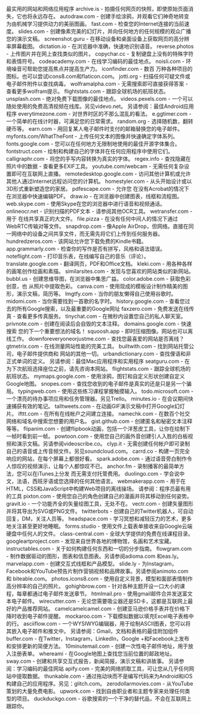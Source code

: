 
最实用的网站和网络应用程序
archive.is - 拍摄任何网页的快照，即使原始页面消失，它也将永远存在。
autodraw.com - 创建手绘涂鸦，并观看它们神奇地转变为由机械学习提供动力的美丽图画。
fast.com - 检查您的Internet连接的当前速度。
slides.com - 创建像素完美的幻灯片，并向任何地方的任何规模的观众广播您的演示文稿。
screenshot.guru -  在移动设备和桌面设备上获取网页的高分辨率屏幕截图。
dictation.io  - 在浏览器中准确，快速地识别语音。
reverse.photos - 上传图片并在网上查找类似的图片。
copychar.cc  - 复制键盘上没有的特殊字符和表情符号。
codeacademy.com  -  在线学习编码的最佳地点。
noisli.com - 环境噪音可帮助您提高焦点并提高生产力。
iconfinder.com  - 数百 万种各种项目的图标。也可以尝试icons8.com和flaticon.com。
jotti.org  - 扫描任何可疑文件或电子邮件附件以查找病毒。
wolframalpha.com  - 无需搜索即可直接获得答案 - 查看更多wolfram提示。
flightstats.com  - 跟踪全球机场的航班状态。
unsplash.com  -  绝对免费下载图像的最佳地点。
videos.pexels.com - 一个可以随处使用的免费高清视频在线库。另见videvo.net。
另请参阅：最佳Android应用程序
everytimezone.com  - 对世界时区的不那么混乱的看法。
e.ggtimer.com  - 一个简单的在线计时器，可满足您的日常需求。
random.org  - 选择随机数，翻转硬币等。
earn.com - 用回复某人电子邮件时支付的邮箱替换您的电子邮件。
myfonts.com/WhatTheFont  - 上传任何文本的图像并快速确定字体系列。
fonts.google.com  -  您可以在任何地方无限制地使用的最佳开源字体集合。
fontstruct.com - 绘制和构建自己的字体并在任何应用程序中使用它们。
calligraphr.com - 将您的手写内容转换为真实的字体。
regex.info  - 查找隐藏在照片中的数据 - 查看更多EXIF工具。
youtube.com/webcam - 无需任何复杂设置即可在互联网上直播。
remotedesktop.google.com - 访问其他计算机或允许其他人通过Internet远程访问您的计算机。
homestyler.com  - 从头开始​​设计或以3D形式重新塑造您的家居。
pdfescape.com  - 允许您 在没有Acrobat的情况下在浏览器中快速编辑PDF。
draw.io  - 在浏览器中创建图表，线框和流程图。
web.skype.com - 使用Skype在您的浏览器中进行语音和视频通话。
onlineocr.net  - 识别扫描的PDF文本 - 请参阅其他OCR工具。
wetransfer.com  - 用于 在线共享真正的大文件。
file.pizza - 在没有任何中间人的情况下通过WebRTC传输对等文件。
snapdrop.com - 像Apple AirDrop，但网络。直接在同一网络中的设备之间共享文件，而无需先将它们上传到任何服务器。
hundredzeros.com  - 该网站允许您下载免费的Kindle书籍。
app.grammarly.com - 检查你的写作是否有拼写，风格和语法错误。
noteflight.com  - 打印音乐表，在线编写自己的音乐（评论）。
translate.google.com  - 翻译网页，PDF和Office文档。
kleki.com  - 用各种各样的画笔创作绘画和素描。
similarsites.com  - 发现与您喜欢的网站类似的新网站。
bubbl.us  - 创建思维导图，在浏览器中集思广益。
color.adobe.com  - 获取色彩创意，也 从照片中提取色彩。
canva.com - 使用现成的模板设计制作精美的图形，演示文稿，简历等。
lmgtfy.com  - 当你的朋友懒得自己使用谷歌时。
midomi.com  - 当你需要找到一首歌的名字时。
history.google.com - 查看您过去的所有Google搜索，以及最重要的Google网址
faxzero.com  - 免费发送在线传真 - 查看更多传真服务。
tinychat.com  - 在微秒内设置您自己的私人聊天室。
privnote.com  - 创建在阅读后会自毁的文本注释。
domains.google.com  - 快速搜索  您的下一个重要想法的域名！
squoosh.app  - 即时压缩图像。网站也可以离线工作。
downforeveryoneorjustme.com  - 查找您最喜爱的网站是否离线？
gtmetrix.com  -  在线测量网站性能的完美工具。
builtwith.com - 找到网站托管公司，电子邮件提供商和 网站的其他一切。
urbandictionary.com  - 查找俚语和非正式单词的定义。
另请参阅：最佳Mac应用程序和实用程序
seatguru.com  - 在为下次航班选择座位之前，请先咨询本网站。
flightstats.com  - 跟踪全球机场的航班状态。
mymaps.google.com  - 使用涂鸦，图钉和自定义形状创建自定义Google地图。
snopes.com  - 查找您收到的电子邮件是真实的还是只是另一个骗局。
typingweb.com  - 使用这些练习课程掌握触摸输入。
todo.microsoft.com - 一个漂亮的待办事项应用和任务管理器。另见Trello。
minutes.io  - 在会议期间快速捕获有效的笔记。
talltweets.com - 在动画GIF演示文稿中打开Goog​​le幻灯片。
ifttt.com  - 在所有在线帐户之间建立连接。
namechk.com - 在数百个社交网络和域名中搜索您想要的用户名。
gist.github.com - 创建匿名和秘密文本注释等等。
flipanim.com - 创建flipbook动画，包括一个洋葱皮工具，让你在绘制下一帧时看到前一帧。
powtoon.com  - 使用您自己的画外音创建引人入胜的白板视频和演示文稿。另请参阅videoscribe.co。
clyp.it - 无需创建任何帐户即可录制自己的语音或上传音频文件。另见soundcloud.com。
carrd.co - 构建一页完全响应的网站，在每个屏幕上都很好看。
spark.adobe.com -  通过语音旁白制作令人惊叹的视频演示，让每个人都惊叹不已。
anchor.fm - 录制播客的最简单方法，您可以在iTunes上分发  而无需支付托管费用。
duolingo.com - 学会说中文，法语，西班牙语或您选择的任何其他语言。
webmakerapp.com - 用于在HTML，CSS和JavaScript中构建Web项目的离线操场。
请参阅：程序员最有用的工具
pixton.com - 使用您自己的角色创建自己的漫画并将其移动到任何姿势。
gravit.io - 一个功能齐全的矢量绘图工具，无处不在。
vectr.com - 创建矢量图形并将其导出为SVG或PNG文件。
twitterbots - 创建自己的Twitter机器人，可自动回复，DM，关注人员等。
headspace.com - 学习冥想和减轻压力的艺术，更多地关注甚至更好地睡眠。
forms.studio - 使用文件上载表单接收来自Google云端硬盘中任何人的文件。
class-central.com - 全球大学提供的免费在线课程目录。
googleartproject.com - 发现来自世界各地的博物馆，名画和艺术宝藏。
instructables.com - 关于如何构建任何东西和一切的分步指南。
flowgram.com - 制作数据驱动的图形，图表和信息图表。另请参阅adioma.com  和eas.ly。
marvelapp.com - 创建交互式线框和产品模型。
slide.ly - 为Instagram，Facebook和YouTube预告片制作营销视频和品牌故事。另请参阅animoto.com  和
biteable.com。
photos.icons8.com - 使用自定义背景，模型和面部表情制作高分辨率的自己的照片。
gohighbrow.com - 针对各种主题开设一口大小的课程，每章都通过电子邮件发送章节。
htmlmail.pro - 使用gmail邮件合并发送富文本电子邮件。
wirecutter.com - 无论您需要吸尘器还是SD卡，这都是互联网上最好的产品推荐网站。
camelcamelcamel.com - 创建亚马逊价格手表并在价格下降时收到电子邮件提醒。
mockaroo.com - 下载模拟数据以填充Excel电子表格中的行。
asciiflow.com - 一个WYSIWYG编辑器，用于绘制ASCII图表，您可以将其嵌入电子邮件和推文中。
另请参阅：Gmail，文档和表格的最佳附加组件
buffer.com - 在Twitter，Instagram，LinkedIn，Google +和Facebook上发布和安排更新的简便方法。
10minutemail.com - 创建一次性电子邮件地址，用于放入注册表单。
whereami - 在Google地图上查找您当前位置的邮政地址。
sway.com - 创建和共享交互式报告，新闻简报，演示文稿和讲故事。
另请参阅：学习编码的最佳网站
apify.com - 完美的网络抓取工具，可让您从几乎任何网站中提取数据。
thunkable.com - 通过拖动块而不是编写代码来为Android和iOS构建自己的应用程序。另见：glitch.com。
zerodollarmovies.com  - 从YouTube策划的大量免费电影。
upwork.com  - 找到自由职业者和主题专家来处理任何类型的项目。
duckduckgo.com - 谷歌搜索的一个干净的替代品，不会在互联网上跟踪你。

